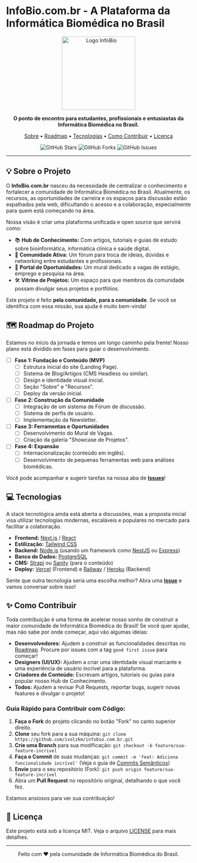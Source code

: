 # InfoBio.com.br - A Plataforma da Informática Biomédica no Brasil

<div align="center">
  <img src="https://raw.githubusercontent.com/ivolzkm/infobio.com.br/infobio-site/main/assets/infobioufcspa.jpeg" alt="Logo InfoBio" width="200"/>
</div>

<p align="center">
  <strong>O ponto de encontro para estudantes, profissionais e entusiastas da Informática Biomédica no Brasil.</strong>
</p>

<p align="center">
  <a href="#-sobre-o-projeto">Sobre</a> •
  <a href="#-roadmap-do-projeto">Roadmap</a> •
  <a href="#-tecnologias">Tecnologias</a> •
  <a href="#-como-contribuir">Como Contribuir</a> •
  <a href="#-licença">Licença</a>
</p>

<p align="center">
  <img src="https://img.shields.io/github/stars/ivolzkm/infobio.com.br?style=for-the-badge" alt="GitHub Stars">
  <img src="https://img.shields.io/github/forks/ivolzkm/infobio.com.br?style=for-the-badge" alt="GitHub Forks">
  <img src="https://img.shields.io/github/issues/ivolzkm/infobio.com.br?style=for-the-badge" alt="GitHub Issues">
</p>

---

## 💡 Sobre o Projeto

O **InfoBio.com.br** nasceu da necessidade de centralizar o conhecimento e fortalecer a comunidade de Informática Biomédica no Brasil. Atualmente, os recursos, as oportunidades de carreira e os espaços para discussão estão espalhados pela web, dificultando o acesso e a colaboração, especialmente para quem está começando na área.

Nossa visão é criar uma plataforma unificada e open source que servirá como:

-   📚 **Hub de Conhecimento:** Com artigos, tutoriais e guias de estudo sobre bioinformática, informática clínica e saúde digital.
-   🤝 **Comunidade Ativa:** Um fórum para troca de ideias, dúvidas e networking entre estudantes e profissionais.
-   💼 **Portal de Oportunidades:** Um mural dedicado a vagas de estágio, emprego e pesquisa na área.
-   🛠️ **Vitrine de Projetos:** Um espaço para que membros da comunidade possam divulgar seus projetos e portfólios.

Este projeto é feito **pela comunidade, para a comunidade**. Se você se identifica com essa missão, sua ajuda é muito bem-vinda!

## 🗺️ Roadmap do Projeto

Estamos no início da jornada e temos um longo caminho pela frente! Nosso plano está dividido em fases para guiar o desenvolvimento.

-   [ ] **Fase 1: Fundação e Conteúdo (MVP)**
    -   [ ] Estrutura inicial do site (Landing Page).
    -   [ ] Sistema de Blog/Artigos (CMS Headless ou similar).
    -   [ ] Design e identidade visual inicial.
    -   [ ] Seção "Sobre" e "Recursos".
    -   [ ] Deploy da versão inicial.

-   [ ] **Fase 2: Construção da Comunidade**
    -   [ ] Integração de um sistema de Fórum de discussão.
    -   [ ] Sistema de perfis de usuário.
    -   [ ] Implementação da Newsletter.

-   [ ] **Fase 3: Ferramentas e Oportunidades**
    -   [ ] Desenvolvimento do Mural de Vagas.
    -   [ ] Criação da galeria "Showcase de Projetos".

-   [ ] **Fase 4: Expansão**
    -   [ ] Internacionalização (conteúdo em inglês).
    -   [ ] Desenvolvimento de pequenas ferramentas web para análises biomédicas.

Você pode acompanhar e sugerir tarefas na nossa aba de [**Issues**](https://github.com/ivolzkm/infobio.com.br/issues)!

## 💻 Tecnologias

A stack tecnológica ainda está aberta a discussões, mas a proposta inicial visa utilizar tecnologias modernas, escaláveis e populares no mercado para facilitar a colaboração.

-   **Frontend:** [Next.js](https://nextjs.org/) / [React](https://reactjs.org/)
-   **Estilização:** [Tailwind CSS](https://tailwindcss.com/)
-   **Backend:** [Node.js](https://nodejs.org/) (usando um framework como [NestJS](https://nestjs.com/) ou [Express](https://expressjs.com/))
-   **Banco de Dados:** [PostgreSQL](https://www.postgresql.org/)
-   **CMS:** [Strapi](https://strapi.io/) ou [Sanity](https://www.sanity.io/) (para o conteúdo)
-   **Deploy:** [Vercel](https://vercel.com/) (Frontend) e [Railway](https://railway.app/) / [Heroku](https://www.heroku.com/) (Backend)

Sente que outra tecnologia seria uma escolha melhor? Abra uma [**Issue**](https://github.com/ivolzkm/infobio.com.br/issues/new) e vamos conversar sobre isso!

## ✨ Como Contribuir

Toda contribuição é uma forma de acelerar nosso sonho de construir a maior comunidade de Informática Biomédica do Brasil! Se você quer ajudar, mas não sabe por onde começar, aqui vão algumas ideias:

-   **Desenvolvedores:** Ajudem a construir as funcionalidades descritas no [Roadmap](#-roadmap-do-projeto). Procure por issues com a tag `good first issue` para começar!
-   **Designers (UI/UX):** Ajudem a criar uma identidade visual marcante e uma experiência de usuário incrível para a plataforma.
-   **Criadores de Conteúdo:** Escrevam artigos, tutoriais ou guias para popular nosso Hub de Conhecimento.
-   **Todos:** Ajudem a revisar Pull Requests, reportar bugs, sugerir novas features e divulgar o projeto!

### Guia Rápido para Contribuir com Código:

1.  **Faça o Fork** do projeto clicando no botão "Fork" no canto superior direito.
2.  **Clone** seu fork para a sua máquina: `git clone https://github.com/ivolzkm/infobio.com.br.git`
3.  **Crie uma Branch** para sua modificação: `git checkout -b feature/sua-feature-incrivel`
4.  **Faça o Commit** de suas mudanças: `git commit -m 'feat: Adiciona funcionalidade incrível'` (Veja o guia de [Commits Semânticos](https://www.conventionalcommits.org/en/v1.0.0/))
5.  **Envie** para o seu repositório (Fork): `git push origin feature/sua-feature-incrivel`
6.  Abra um **Pull Request** no repositório original, detalhando o que você fez.

Estamos ansiosos para ver sua contribuição!

## 📄 Licença

Este projeto está sob a licença MIT. Veja o arquivo [LICENSE](LICENSE.md) para mais detalhes.

---
<p align="center">Feito com ❤️ pela comunidade de Informática Biomédica do Brasil.</p>
